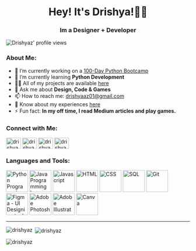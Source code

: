 
<h1 align="center">Hey! It's Drishya!🙋‍♀️</h1>

<h3 align="center">Im a Designer + Developer</h3> 
<!-- **Drishyaz/Drishyaz** is a ✨ _special_ ✨ repository because its `README.md` (this file) appears on your GitHub profile -->
<p align="left"> <img src="https://komarev.com/ghpvc/?username=drishyaz&label=Profile%20views&color=0e75b6&style=flat" alt="Drishyaz' profile views" /> </p>

### About Me:
- 🔭 I’m currently working on a <a href="https://github.com/Drishyaz/100-Day-Python-Bootcamp">100-Day Python Bootcamp</a>
- 🌱 I’m currently learning **Python Development**
- 👨‍💻 All of my projects are available <a href="https://github.com/Drishyaz?tab=repositories" target="_blank">here</a>
- 💬 Ask me about **Design, Code & Games**
- 📫 How to reach me: <a href="mailto:drishyaaz01@gmail.com">drishyaaz01@gmail.com</a>
- 📄 Know about my experiences <a href="https://drive.google.com/drive/folders/1cmoeWapV4FEle5UEK5l3n1UwXvCoS7u4?usp=sharing" target="_blank">here</a>
- ⚡ Fun fact: **In my off time, I read Medium articles and play games.**

### Connect with Me:
<p align="left">
<a href="https://linkedin.com/in/drishyaagarwal" target="blank"><img align="center" src="https://raw.githubusercontent.com/rahuldkjain/github-profile-readme-generator/master/src/images/icons/Social/linked-in-alt.svg" alt="drishyaagarwal" height="30" width="40" /></a>
<a href="https://dribbble.com/drishyaz" target="blank"><img align="center" src="https://raw.githubusercontent.com/rahuldkjain/github-profile-readme-generator/master/src/images/icons/Social/dribbble.svg" alt="drishyaz" height="30" width="40" /></a>
<a href="https://www.behance.net/drishyaz" target="blank"><img align="center" src="https://raw.githubusercontent.com/rahuldkjain/github-profile-readme-generator/master/src/images/icons/Social/behance.svg" alt="drishyaz" height="30" width="40" /></a>
<a href="https://www.codechef.com/users/drishyaaz" target="blank"><img align="center" src="https://cdn.jsdelivr.net/npm/simple-icons@3.1.0/icons/codechef.svg" alt="drishyaaz" height="30" width="40" /></a>
</p>

### Languages and Tools:
<p align="left">
<img src="https://github.com/Drishyaz/Drishyaz/assets/106886727/1a45609c-b282-489b-ab4a-f669df8765f0" alt="Python Programming language" width="60" height="60">
<img src="https://github.com/Drishyaz/Drishyaz/assets/106886727/d4f5c27a-26b8-4bef-98af-48d35cc259c8" alt="Java Programming language" width="60" height="60">
<img src="https://github.com/Drishyaz/Drishyaz/assets/106886727/b0ae01f6-166d-46eb-914f-70238facd05c" alt="Javascript" width="60" height="60"/>
<img src="https://github.com/Drishyaz/Drishyaz/assets/106886727/cb553ecc-960c-413d-907a-98e90a395f93" alt="HTML" width="60" height="60">
<img src="https://github.com/Drishyaz/Drishyaz/assets/106886727/e703a655-04e1-4fdb-b1c1-46e96f71d7b0" alt="CSS" width="60" height="60">
<img src="https://github.com/Drishyaz/Drishyaz/assets/106886727/95e77655-c014-422e-91e7-ebe055965956" alt="SQL" width="60" height="60">
<img src="https://skillicons.dev/icons?i=git" alt="Git" width="60" height="60"/>
<img src="https://github.com/Drishyaz/Drishyaz/assets/106886727/7cc2cad2-3c00-4e1d-86d3-e821c983f8f1" alt="Figma - UI Designing tool" width="60" height="60">
<img src="https://github.com/Drishyaz/Drishyaz/assets/106886727/d41dfc58-7fb2-4436-92dd-7f8030159726" alt="Adobe Photoshop" width="60" height="60">
<img src="https://github.com/Drishyaz/Drishyaz/assets/106886727/a42ffa99-2a8d-4ab9-94c7-daf23745fe8a" alt="Adobe Illustrator" width="60" height="60">
<img src="https://cdn.simpleicons.org/canva/00C4CC" alt="Canva" width="60" height="60">
</p>

<hr>
<p><img align="left" src="https://github-readme-stats.vercel.app/api/top-langs?username=drishyaz&show_icons=true&locale=en&layout=compact" alt="drishyaz" /></p>
<p>&nbsp;<img align="center" src="https://github-readme-stats.vercel.app/api?username=drishyaz&show_icons=true&locale=en" alt="drishyaz" /></p>
<p><img align="center" src="https://github-readme-streak-stats.herokuapp.com/?user=drishyaz&" alt="drishyaz" /></p>

